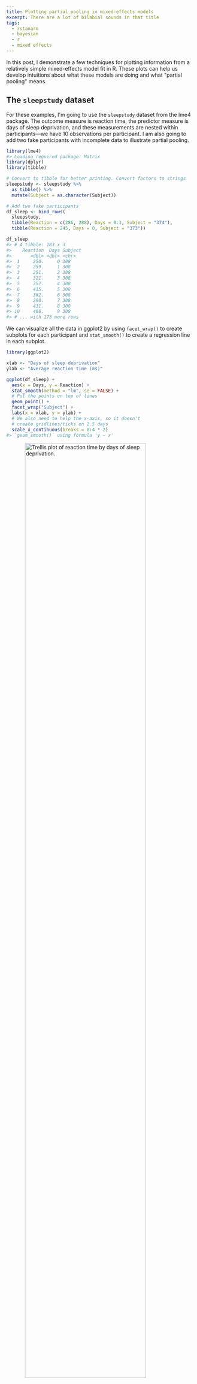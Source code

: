 ```yaml
---
title: Plotting partial pooling in mixed-effects models
excerpt: There are a lot of bilabial sounds in that title
tags:
  - rstanarm
  - bayesian
  - r
  - mixed effects
---
```




In this post, I demonstrate a few techniques for plotting information from a
relatively simple mixed-effects model fit in R. These plots can help us develop 
intuitions about what these models are doing and what "partial pooling" means.


## The `sleepstudy` dataset

For these examples, I'm going to use the `sleepstudy` dataset from the lme4
package. The outcome measure is reaction time, the predictor measure is days of
sleep deprivation, and these measurements are nested within participants—we
have 10 observations per participant. I am also going to add two fake
participants with incomplete data to illustrate partial pooling.


```r
library(lme4)
#> Loading required package: Matrix
library(dplyr)
library(tibble)

# Convert to tibble for better printing. Convert factors to strings
sleepstudy <- sleepstudy %>% 
  as_tibble() %>% 
  mutate(Subject = as.character(Subject))

# Add two fake participants
df_sleep <- bind_rows(
  sleepstudy,
  tibble(Reaction = c(286, 288), Days = 0:1, Subject = "374"),
  tibble(Reaction = 245, Days = 0, Subject = "373"))

df_sleep
#> # A tibble: 183 x 3
#>    Reaction  Days Subject
#>       <dbl> <dbl> <chr>  
#>  1     250.     0 308    
#>  2     259.     1 308    
#>  3     251.     2 308    
#>  4     321.     3 308    
#>  5     357.     4 308    
#>  6     415.     5 308    
#>  7     382.     6 308    
#>  8     290.     7 308    
#>  9     431.     8 308    
#> 10     466.     9 308    
#> # ... with 173 more rows
```

We can visualize all the data in ggplot2 by using `facet_wrap()` to create
subplots for each participant and `stat_smooth()` to create a regression line
in each subplot.


```r
library(ggplot2)

xlab <- "Days of sleep deprivation"
ylab <- "Average reaction time (ms)"

ggplot(df_sleep) + 
  aes(x = Days, y = Reaction) + 
  stat_smooth(method = "lm", se = FALSE) +
  # Put the points on top of lines
  geom_point() +
  facet_wrap("Subject") +
  labs(x = xlab, y = ylab) + 
  # We also need to help the x-axis, so it doesn't 
  # create gridlines/ticks on 2.5 days
  scale_x_continuous(breaks = 0:4 * 2)
#> `geom_smooth()` using formula 'y ~ x'
```

<img src="/figs/2017-06-22-plotting-partial-pooling-in-mixed-effects-models/facet-plot-1.png" title="Trellis plot of reaction time by days of sleep deprivation." alt="Trellis plot of reaction time by days of sleep deprivation." width="80%" style="display: block; margin: auto;" />

By the way, ggplot2 doesn't draw the regression lines outside of the range of
the data unless we set `fullrange = TRUE`. That's a helpful feature for 374!


**Update: Douglas Bates did it first.** Someone sent me a link to [a slide deck by 
Douglas Bates](http://lme4.r-forge.r-project.org/slides/2011-03-16-Amsterdam/2Longitudinal.pdf), 
lead author of the lme4 package, where he has some plots just like the ones I demo 
in this post. He uses the `sleepstudy` dataset too---it's his R package and his 
teaching dataset, after all---so the similarities are uncanny but accidental. 
Origin of this post: I was [asked on twitter](https://twitter.com/tcarpenter216/status/870746903889170432) 
how to make a facet plot of a mixed effects model, [wrote up a quick 
demo](http://rpubs.com/tjmahr/ggplot2-lme4-facet-plot) using the convenient 
`sleepstudy` dataset, and then fleshed that demo into a tutorial. By using his 
teaching dataset to illustrate some partial pooling concepts, I ended up 
recreating some of his work on accident. :grimacing: [_Sept. 14, 2017_] 
{: .notice--info}

## Complete pooling and no pooling models

Each one of these panels plotted above shows an independently estimated
regression line. This approach to fitting a separate line for each participant
is sometimes called the **no pooling** model because none of the information
from different participants is combined or _pooled_ together.

We fit a separate line for each cluster of data, unaware
that any of the other participants exist. The `lmList()` function in `lme4`
automates this process.


```r
df_no_pooling <- lmList(Reaction ~ Days | Subject, df_sleep) %>% 
  coef() %>% 
  # Subject IDs are stored as row-names. Make them an explicit column
  rownames_to_column("Subject") %>% 
  rename(Intercept = `(Intercept)`, Slope_Days = Days) %>% 
  add_column(Model = "No pooling") %>% 
  # Remove the participant who only had one data-point
  filter(Subject != "373")

head(df_no_pooling)
#>   Subject Intercept Slope_Days      Model
#> 1     308  244.1927  21.764702 No pooling
#> 2     309  205.0549   2.261785 No pooling
#> 3     310  203.4842   6.114899 No pooling
#> 4     330  289.6851   3.008073 No pooling
#> 5     331  285.7390   5.266019 No pooling
#> 6     332  264.2516   9.566768 No pooling
```

In contrast, we might consider a **complete pooling** model where all the
information from the participants is combined together. We fit a single line for
the combined data set, unaware that the data came from different participants.


```r
# Fit a model on all the data pooled together
m_pooled <- lm(Reaction ~ Days, df_sleep) 

# Repeat the intercept and slope terms for each participant
df_pooled <- tibble(
  Model = "Complete pooling",
  Subject = unique(df_sleep$Subject),
  Intercept = coef(m_pooled)[1], 
  Slope_Days = coef(m_pooled)[2]
)

head(df_pooled)
#> # A tibble: 6 x 4
#>   Model            Subject Intercept Slope_Days
#>   <chr>            <chr>       <dbl>      <dbl>
#> 1 Complete pooling 308          252.       10.3
#> 2 Complete pooling 309          252.       10.3
#> 3 Complete pooling 310          252.       10.3
#> 4 Complete pooling 330          252.       10.3
#> 5 Complete pooling 331          252.       10.3
#> 6 Complete pooling 332          252.       10.3
```

We can compare these two approaches. Instead of calculating the regression lines
with `stat_smooth()`, we can use  `geom_abline()` to draw the lines from our 
dataframe of intercept and slope parameters.


```r
# Join the raw data so we can use plot the points and the lines.
df_models <- bind_rows(df_pooled, df_no_pooling) %>% 
  left_join(df_sleep, by = "Subject")

p_model_comparison <- ggplot(df_models) + 
  aes(x = Days, y = Reaction) + 
  # Set the color mapping in this layer so the points don't get a color
  geom_abline(
    aes(intercept = Intercept, slope = Slope_Days, color = Model),
    size = .75
  ) + 
  geom_point() +
  facet_wrap("Subject") +
  labs(x = xlab, y = ylab) + 
  scale_x_continuous(breaks = 0:4 * 2) + 
  # Fix the color palette 
  scale_color_brewer(palette = "Dark2") + 
  theme(legend.position = "top", legend.justification = "left")

p_model_comparison
```

<img src="/figs/2017-06-22-plotting-partial-pooling-in-mixed-effects-models/pooling-vs-no-pooling-1.png" title="Same trellis plot as above but with two regression lines per subplot to compare the two models." alt="Same trellis plot as above but with two regression lines per subplot to compare the two models." width="80%" style="display: block; margin: auto;" />

If we stare at this plot, a few things become apparent. The complete pooling 
model estimates a single line, and we see that same line drawn on every facet. 
One advantage is that the model can make a guess about the line for 373 who only
has one observation. That model looks pretty terrible elsewhere&mdash;309, 310,
etc.&mdash;because nobody is perfectly average. In contrast, the no pooling model can
follow the data, fitting the sharp trend upwards in 308 and even capturing the
negative slope in 335.

(Here's a fun question: Which approach has the better guess for 374's line?)

The no pooling model cannot make a guess about 373. In [_Statistical
Rethinking_](http://xcelab.net/rm/statistical-rethinking/), McElreath says these 
models have amnesia 😯:

> Many statistical models also have anterograde amnesia. As the models move from
> one cluster—individual, group, location—in the data to another, estimating
> parameters for each cluster, they forget everything about the previous
> clusters. They behave this way, because the assumptions force them to. Any of
> the models from previous chapters that used dummy variables to handle
> categories are programmed for amnesia. These models implicitly assume that
> nothing learned about any one category informs estimates for the other
> categories—the parameters are independent of one another and learn from
> completely separate portions of the data. This would be like forgetting you
> had ever been in a café, each time you go to a new café. Cafés do differ, but
> they are also alike.

Once the no pooling model draws the line for 372, and it completely forgets
everything it has seen and moves on to 373. It has to skip 373 because it cannot
estimate a line from a single point, and it moves on.



## Improving estimates with a mixed-effects model

We can do better with mixed-effects models. In these models, we pool information
from all the lines together to improve our estimates of each individual line.
This approach is sometimes called **partial pooling**. In particular, after
seeing the 18 trend lines for the participants with complete data, we can make
an informed guess about the trend lines for the two participants with incomplete
data.

We can fit a classical mixed-effects model with the lme4 package:


```r
m <- lmer(Reaction ~ 1 + Days + (1 + Days | Subject), df_sleep)
arm::display(m)
#> lmer(formula = Reaction ~ 1 + Days + (1 + Days | Subject), data = df_sleep)
#>             coef.est coef.se
#> (Intercept) 252.54     6.43 
#> Days         10.45     1.54 
#> 
#> Error terms:
#>  Groups   Name        Std.Dev. Corr 
#>  Subject  (Intercept) 24.14         
#>           Days         5.92    0.07 
#>  Residual             25.48         
#> ---
#> number of obs: 183, groups: Subject, 20
#> AIC = 1783.4, DIC = 1787.8
#> deviance = 1779.6
```

The first two `coef.est` items are the "fixed effects" estimates; they reflect
the average intercept and slope parameters. For this example, the values are 
practically the same as the complete-pooling estimates. This model assumes that 
each participant's individual intercept and slope parameters are deviations 
from this average, and these random deviations drawn from a distribution of 
possible intercept and slope parameters. These are "randomly varying" or "random
effects". The information in the `Error terms` area describes the distribution 
of the effects. Because we have both fixed and random effects, 
we have a "mixed-effects" model. Hence the name.

To visualize these estimates, we extract each participant's intercept and slope
using `coef()`.


```r
# Make a dataframe with the fitted effects
df_partial_pooling <- coef(m)[["Subject"]] %>% 
  rownames_to_column("Subject") %>% 
  as_tibble() %>% 
  rename(Intercept = `(Intercept)`, Slope_Days = Days) %>% 
  add_column(Model = "Partial pooling")

head(df_partial_pooling)
#> # A tibble: 6 x 4
#>   Subject Intercept Slope_Days Model          
#>   <chr>       <dbl>      <dbl> <chr>          
#> 1 308          254.      19.6  Partial pooling
#> 2 309          212.       1.73 Partial pooling
#> 3 310          213.       4.91 Partial pooling
#> 4 330          275.       5.64 Partial pooling
#> 5 331          274.       7.39 Partial pooling
#> 6 332          261.      10.2  Partial pooling
```

Update the previous plot with a dataframe of all three models' estimates.


```r
df_models <- bind_rows(df_pooled, df_no_pooling, df_partial_pooling) %>% 
  left_join(df_sleep, by = "Subject")

# Replace the data-set of the last plot
p_model_comparison %+% df_models
```

<img src="/figs/2017-06-22-plotting-partial-pooling-in-mixed-effects-models/partial-pooling-vs-others-1.png" title="Update of previous plot with partially pooled regression lines added." alt="Update of previous plot with partially pooled regression lines added." width="80%" style="display: block; margin: auto;" />

Most of the time, the no pooling and partial pooling lines are on top of each
other. But when the two differ, it's because the partial pooling model's line is
pulled slightly towards the complete-pooling line.

We can appreciate the differences by zooming in on some participants.


```r
df_zoom <- df_models %>% 
  filter(Subject %in% c("335", "350", "373", "374"))

p_model_comparison %+% df_zoom
```

<img src="/figs/2017-06-22-plotting-partial-pooling-in-mixed-effects-models/zoomed-in-partial-pooling-1.png" title="Trellis plot of four participants to highlight the fine differences among the regression lines." alt="Trellis plot of four participants to highlight the fine differences among the regression lines." width="80%" style="display: block; margin: auto;" />

The negative line for 335 from the no pooling model gets a flatter slope in the 
partial pooling model. The model knows that negative trends are rather unlikely,
so the it hedges its bets and pulls that line towards the group average. 
Something similar happens with 350 where a sharp slope is slightly attenuated. 
For the participants with incomplete data, the partial pooling model is much
more like the complete pooling model. The complete pooling and the partial
pooling lines are basically parallel&mdash;i.e, they have the same slope. That's a
reasonable guess given so little information.


## It's shrinkage

The partial pooling model pulls more extreme estimates towards an overall 
average. We can visualize this effect by plotting a scatterplot of intercept and
slope parameters from each model and connecting estimates for the same
participant.


```r
# Also visualize the point for the fixed effects
df_fixef <- tibble(
  Model = "Partial pooling (average)",
  Intercept = fixef(m)[1],
  Slope_Days = fixef(m)[2]
)

# Complete pooling / fixed effects are center of gravity in the plot
df_gravity <- df_pooled %>% 
  distinct(Model, Intercept, Slope_Days) %>% 
  bind_rows(df_fixef)
df_gravity
#> # A tibble: 2 x 3
#>   Model                     Intercept Slope_Days
#>   <chr>                         <dbl>      <dbl>
#> 1 Complete pooling               252.       10.3
#> 2 Partial pooling (average)      253.       10.5

df_pulled <- bind_rows(df_no_pooling, df_partial_pooling)

ggplot(df_pulled) + 
  aes(x = Intercept, y = Slope_Days, color = Model) + 
  geom_point(size = 2) + 
  geom_point(data = df_gravity, size = 5) + 
  # Draw an arrow connecting the observations between models
  geom_path(
    aes(group = Subject, color = NULL), 
    arrow = arrow(length = unit(.02, "npc"))
  ) + 
  # Use ggrepel to jitter the labels away from the points
  ggrepel::geom_text_repel(
    aes(label = Subject, color = NULL), 
    data = df_no_pooling
  ) + 
  # Don't forget 373
  ggrepel::geom_text_repel(
    aes(label = Subject, color = NULL), 
    data = filter(df_partial_pooling, Subject == "373")
  ) + 
  theme(legend.position = "bottom", legend.justification = "left") + 
  ggtitle("Pooling of regression parameters") + 
  xlab("Intercept estimate") + 
  ylab("Slope estimate") + 
  scale_color_brewer(palette = "Dark2") 
```

<img src="/figs/2017-06-22-plotting-partial-pooling-in-mixed-effects-models/shrinkage-plot-1.png" title="Scatterplot of the model parameters showing how estimates from the no pooling model are pulled towards the completely pooled value." alt="Scatterplot of the model parameters showing how estimates from the no pooling model are pulled towards the completely pooled value." width="80%" style="display: block; margin: auto;" />

The average intercept and slope act like a center of gravity, pulling values
parameter estimates towards it. Hmm, maybe gravity is not quite the right
analogy, because the pull is greater for more extreme values. The lines near
that center point are very short; they get adjusted very little. The
lines in general get longer as we move away from the complete pooling
estimate. The fewer the observations in a cluster (here, participants), the more
information is borrowed from other clusters, and the greater the pull towards
the average estimate. Participant 373 had one observation, so their slope
estimate is the average. Likewise, 374 had only two observations, so they get
pulled the farthest and receive a slope estimate near the overall average.

This effect is sometimes called _shrinkage_, because more extreme values
shrinkage are pulled towards a more reasonable, more average value. In [the lme4
book](http://lme4.r-forge.r-project.org/), Douglas Bates provides an alternative 
to _shrinkage_:

> The term "shrinkage" may have negative connotations. John Tukey preferred to
> refer to the process as the estimates for individual subjects "borrowing
> strength" from each other. This is a fundamental difference in the models
> underlying mixed-effects models versus strictly fixed effects models. In a
> mixed-effects model we assume that the levels of a grouping factor are a
> selection from a population and, as a result, can be expected to share
> characteristics to some degree. Consequently, the predictions from a
> mixed-effects model are attenuated relative to those from strictly
> fixed-effects models.

Shrinkage, borrowing strength 💪 ... Another term would also
be *regularization* if we think about how the model avoids overfitting by the
taming extreme estimates.

**This feature is why I use mixed effects models in my work.** If I have a 
speech discrimination experiment and I want to describe a child's speech 
perception ability, I am going to use the partially pooled, shrunken, 
strength-borrowing, regularized, model-derived estimate of their ability, 
because it uses more information. It's that simple to me. Other disciplines
might highlight other reasons to use these models, but for me, it's partially
pooling information that's the most attractive feature.



## A topographic map of parameters

For the next visualization, we are going to visualize the distribution of 
randomly varying effects. Honestly, I am partly including it just so that I
have a working ggplot2 version of how to make this plot online. It's not a 
routine visualization, but it reveals a little more about where estimates are 
being pulled towards.

I already remarked that the model estimates a distribution of intercept and 
slope effects. We know where the center of that distribution is: It's the fixed 
effects estimate, the center of gravity in the last plot. What the model also 
needs to estimate is the variability/spread of values around that center. Also,
intercepts and slopes might be correlated: Maybe the effect of an additional day
on reaction time is diminished for participants who are slower to respond in
general. So, the model also estimates the correlation of those effects too.

Imagine that the last plot is a landscape, and fixed effects point is the peak 
of a hill. What were are going to do is draw a topographic map with contour 
lines to show different elevation regions on that hill.

First, we need to extract the covariance matrix estimated by the model.


```r
# Extract the matrix
cov_mat <- VarCorr(m)[["Subject"]]

# Strip off some details so that just the useful part is printed
attr(cov_mat, "stddev") <- NULL
attr(cov_mat, "correlation") <- NULL
cov_mat
#>             (Intercept)      Days
#> (Intercept)  582.717345  9.897673
#> Days           9.897673 35.033088
```

The `ellipse()` function takes a covariance matrix, a center value, and
quantile/confidence level and returns the points from an oval around the center
at the given confidence level. We create five ellipses for different 
quantile levels.


```r
library(ellipse)
#> 
#> Attaching package: 'ellipse'
#> The following object is masked from 'package:graphics':
#> 
#>     pairs

# Helper function to make a data-frame of ellipse points that 
# includes the level as a column
make_ellipse <- function(cov_mat, center, level) {
  ellipse(cov_mat, centre = center, level = level) %>%
    as.data.frame() %>%
    add_column(level = level) %>% 
    as_tibble()
}

center <- fixef(m)
levels <- c(.1, .3, .5, .7, .9)

# Create an ellipse dataframe for each of the levels defined 
# above and combine them
df_ellipse <- levels %>%
  purrr::map_df(~ make_ellipse(cov_mat, center, level = .x)) %>% 
  rename(Intercept = `(Intercept)`, Slope_Days = Days)

df_ellipse
#> # A tibble: 500 x 3
#>    Intercept Slope_Days level
#>        <dbl>      <dbl> <dbl>
#>  1      261.       12.4   0.1
#>  2      260.       12.6   0.1
#>  3      260.       12.7   0.1
#>  4      259.       12.8   0.1
#>  5      258.       12.8   0.1
#>  6      258.       12.9   0.1
#>  7      257.       13.0   0.1
#>  8      257.       13.0   0.1
#>  9      256.       13.1   0.1
#> 10      255.       13.1   0.1
#> # ... with 490 more rows
```

Then we add them onto our previous plot.


```r
ggplot(df_pulled) + 
  aes(x = Intercept, y = Slope_Days, color = Model) + 
  # Draw contour lines from the distribution of effects
  geom_path(
    aes(group = level, color = NULL), 
    data = df_ellipse, 
    linetype = "dashed", 
    color = "grey40"
  ) + 
  geom_point(data = df_gravity, size = 5) + 
  geom_point(size = 2) + 
  geom_path(
    aes(group = Subject, color = NULL), 
    arrow = arrow(length = unit(.02, "npc"))
  ) + 
  theme(legend.position = "bottom", legend.justification = "left") + 
  ggtitle("Topographic map of regression parameters") + 
  xlab("Intercept estimate") + 
  ylab("Slope estimate") + 
  scale_color_brewer(palette = "Dark2") 
```

<img src="/figs/2017-06-22-plotting-partial-pooling-in-mixed-effects-models/topgraphic-map-1-1.png" title="The scatterplot of shrinkage of regression parameters updated with contour lines to show different confidence regions." alt="The scatterplot of shrinkage of regression parameters updated with contour lines to show different confidence regions." width="80%" style="display: block; margin: auto;" />

The ellipses provide a little more information about where the estimates are 
being pulled. Even if some of the points are not being pulled directly towards 
the center of gravity, nearly all of them are being pulled into a higher
confidence region.

There are a few tweaks we might consider for this plot. I don't think the ovals 
need to be contained in the plot. The points are more important, and the 
plotting boundaries should be set with respect to the points. We can redefine 
the limits by using `coord_cartesian()`. (Your aesthetic preferences may differ.
That's fine.)


```r
last_plot() +
  coord_cartesian(
    xlim = range(df_pulled$Intercept), 
    ylim = range(df_pulled$Slope_Days),
    expand = TRUE
  ) 
```

<img src="/figs/2017-06-22-plotting-partial-pooling-in-mixed-effects-models/topographic-map-2-1.png" title="Tweak of the above plot to cut off some of the ellipses so the focus is on the data." alt="Tweak of the above plot to cut off some of the ellipses so the focus is on the data." width="80%" style="display: block; margin: auto;" />

To go all out 😎, let's also label the contours with the
confidence levels. I see that the lower left area is relatively free of points,
so I can place the labels there. I filter down to just the ellipse points in the
bottom 25% of *x* and *y* values. That will keep points in that lower left
quadrant. Then I find the (*x*, *y*) point with the farthest distance from the
center as the location for my label. I make it sound so easy but it took a lot
of trial and error (including an an attempt to use cosines).


```r
# Euclidean distance
contour_dist <- function(xs, ys, center_x, center_y) {
  x_diff <- (center_x - xs) ^ 2
  y_diff <- (center_y - ys) ^ 2
  sqrt(x_diff + y_diff)
}

# Find the point to label in each ellipse.
df_label_locations <- df_ellipse %>% 
  group_by(level) %>%
  filter(
    Intercept < quantile(Intercept, .25), 
    Slope_Days < quantile(Slope_Days, .25)
  ) %>% 
  # Compute distance from center.
  mutate(
    dist = contour_dist(Intercept, Slope_Days, fixef(m)[1], fixef(m)[2])
  ) %>% 
  # Keep smallest values.
  top_n(-1, wt = dist) %>% 
  ungroup()

# Tweak the last plot one more time!
last_plot() +
  geom_text(
    aes(label = level, color = NULL), 
    data = df_label_locations, 
    nudge_x = .5, 
    nudge_y = .8, 
    size = 3.5, 
    color = "grey40"
  )
```

<img src="/figs/2017-06-22-plotting-partial-pooling-in-mixed-effects-models/topographic-map-3-1.png" title="Final variant of the above plot with the confidence regions labelled." alt="Final variant of the above plot with the confidence regions labelled." width="80%" style="display: block; margin: auto;" />

Are you feeling satisfied? I feel satisfied.


## Bonus: Plotting lines from a Bayesian mixed effects model

This last part is more of a code demo than a walkthrough. I call myself a
Bayesian. Visualizing uncertainty is [one of my things
here](/visualizing-uncertainty-rstanarm/), so I would be remiss if I didn't also
demo how to do some plots using posterior samples. 

Conceptually, the classical model above estimated a single set of partially 
pooled regression lines. With the Bayesian model, we can sample from a posterior
distribution of partially pooled regression lines. Instead of one line for each 
participant, there's an entire distribution of them for each participant. This
distribution lets us quantify our uncertainty about each part of our model.

First, we fit the model in RStanARM with weakly informative priors. 


```r
library(rstanarm)
#> Loading required package: Rcpp
#> This is rstanarm version 2.21.1
#> - See https://mc-stan.org/rstanarm/articles/priors for changes to default priors!
#> - Default priors may change, so it's safest to specify priors, even if equivalent to the defaults.
#> - For execution on a local, multicore CPU with excess RAM we recommend calling
#>   options(mc.cores = parallel::detectCores())
```


```r
# Update 2021-02: Prior to mid-2020 priors were autoscaled (so `autoscale =
# TRUE`) was implicity set. But now they are no longer autoscaled. The code has
# been updated to use the autoscaling.
b <- stan_glmer(
  Reaction ~ Days + (Days | Subject),
  family = gaussian(),
  data = df_sleep,
  prior = normal(0, 2, autoscale = TRUE),
  prior_intercept = normal(0, 5, autoscale = TRUE),
  prior_covariance = decov(regularization = 2),
  prior_aux = cauchy(0, 1, autoscale = TRUE)
)
```

We get a similar overview as `arm::display()` when we print the model.


```r
b
#> stan_glmer
#>  family:       gaussian [identity]
#>  formula:      Reaction ~ Days + (Days | Subject)
#>  observations: 183
#> ------
#>             Median MAD_SD
#> (Intercept) 252.1    6.1 
#> Days         10.3    1.7 
#> 
#> Auxiliary parameter(s):
#>       Median MAD_SD
#> sigma 25.7    1.5  
#> 
#> Error terms:
#>  Groups   Name        Std.Dev. Corr
#>  Subject  (Intercept) 23.8         
#>           Days         6.9     0.08
#>  Residual             25.8         
#> Num. levels: Subject 20 
#> 
#> ------
#> * For help interpreting the printed output see ?print.stanreg
#> * For info on the priors used see ?prior_summary.stanreg
```

We have posterior distribution of values now! That means instead of one "center 
of gravity" point, we have 4,000 plausible points for our central value. The 
center of our former contour plot has its own contour plot. That's Bayes for 
you. We can plot that easily with `stat_density_2d()`. We set the coordinate
limits to be the same as the last plot, just so that we don't exaggerate the
uncertainty around the central point by drawing a gigantic contour surface.


```r
# Get a dataframe: One row per posterior sample
df_posterior <- b %>% 
  as.data.frame() %>% 
  as_tibble()

ggplot(df_posterior) + 
  aes(x = `(Intercept)`, y = `Days`) + 
  # Calculate the density
  stat_density_2d(aes(fill = stat(level)), geom = "polygon") +
  ggtitle("Where's the average intercept and slope?") + 
  xlab("Estimate for average intercept") + 
  ylab("Estimate for average slope") +
  # Use the same coordinate limits as last plot
  coord_cartesian(
    xlim = range(df_pulled$Intercept), 
    ylim = range(df_pulled$Slope_Days),
    expand = TRUE
  ) + 
  guides(fill = "none")
```

<img src="/figs/2017-06-22-plotting-partial-pooling-in-mixed-effects-models/posterior-of-central-point-1.png" title="Contour map of the posterior values of the average intercept and slope values." alt="Contour map of the posterior values of the average intercept and slope values." width="80%" style="display: block; margin: auto;" />

For each participant, we have 4,000 partially-pooled regression lines too, so we
can visualize our uncertainty for each participant's individual regression line.

Let's finish by drawing a sample of those lines for a faceted plot. We have to
do a bunch of data wrangling to get a dataframe with one row per subject per 
posterior sample.


```r
# For each sample, add the average intercept and average slope values to each
# participant's deviation from that average. These yields the intercept and
# slope parameters for each participant.
df_effects <- df_posterior %>%
  # Find all the columns with the pattern "b[(Intercept". Add the column
  # df_posterior$`(Intercept)` to each of those columns.
  mutate_at(
    .vars = vars(matches("b\\[\\(Intercept")), 
    .funs = ~ . + df_posterior$`(Intercept)`
  ) %>%
  # Again for slope
  mutate_at(
    .vars = vars(matches("b\\[Day")), 
    .funs = ~ . + df_posterior$Days
  )

# Convert to a long format
df_long_effects <- df_effects %>%
  select(matches("b\\[")) %>%
  rowid_to_column("draw") %>%
  tidyr::gather(Parameter, Value, -draw)

# Extract the effect type and subject number from each parameter name
df_long_effects$Type <- df_long_effects$Parameter %>%
  stringr::str_detect("Intercept") %>%
  ifelse(., "Intercept", "Slope_Day")

df_long_effects$Subject <- df_long_effects$Parameter %>%
  stringr::str_extract("\\d\\d\\d")

df_long_effects <- df_long_effects %>% 
  select(draw, Subject, Effect = Type, Value)

# Finally!
df_long_effects
#> # A tibble: 160,000 x 4
#>     draw Subject Effect    Value
#>    <int> <chr>   <chr>     <dbl>
#>  1     1 308     Intercept  261.
#>  2     2 308     Intercept  253.
#>  3     3 308     Intercept  262.
#>  4     4 308     Intercept  228.
#>  5     5 308     Intercept  257.
#>  6     6 308     Intercept  251.
#>  7     7 308     Intercept  249.
#>  8     8 308     Intercept  247.
#>  9     9 308     Intercept  257.
#> 10    10 308     Intercept  250.
#> # ... with 159,990 more rows
```

Now that we have the data in the right shape, we are going randomly choose 50
posterior samples and plot those lines alongside the observed data.


```r
df_samples <- df_long_effects %>%
  filter(draw %in% sample(1:4000, size = 50)) %>%
  tidyr::spread(Effect, Value)
df_samples
#> # A tibble: 1,000 x 4
#>     draw Subject Intercept Slope_Day
#>    <int> <chr>       <dbl>     <dbl>
#>  1    96 308          226.     24.3 
#>  2    96 309          225.      1.47
#>  3    96 310          210.      5.30
#>  4    96 330          303.      2.85
#>  5    96 331          245.     12.4 
#>  6    96 332          282.      5.56
#>  7    96 333          273.      6.29
#>  8    96 334          239.     11.5 
#>  9    96 335          258.     -1.70
#> 10    96 337          271.     20.8 
#> # ... with 990 more rows

ggplot(df_sleep) +
  aes(x = Days, y = Reaction) +
  geom_abline(
    aes(intercept = Intercept, slope = Slope_Day), 
    data = df_samples, 
    color = "#3366FF", 
    alpha = .1
  ) +
  geom_point() +
  facet_wrap("Subject") + 
  scale_x_continuous(breaks = 0:4 * 2) + 
  labs(x = xlab, y = ylab) 
```

<img src="/figs/2017-06-22-plotting-partial-pooling-in-mixed-effects-models/posterior-of-indvidual-lines-1.png" title="Final trellis plot updated to show 50 regression lines for each participant. The lines fan out for the two participants with incomplete data." alt="Final trellis plot updated to show 50 regression lines for each participant. The lines fan out for the two participants with incomplete data." width="80%" style="display: block; margin: auto;" />

For the participants with complete data, the lines pile up and form a narrow 
band, indicating a low degree of uncertainty. In the final two panels, however,
we only have limited data, and the sample of lines fan out and cover many
different plausible trajectories.

The uncertainty is more dramatic if we draw a contour plot for each
participant&mdash;basically, drawing each participants' mostly likely locations in
the landscape of parameter values.


```r
ggplot(df_long_effects %>% tidyr::spread(Effect, Value)) + 
  aes(x = Intercept, y = Slope_Day) + 
  stat_density_2d(
    aes(fill = stat(level)), 
    geom = "polygon", 
    # normalized density so all colors appear in each plot
    contour_var = "ndensity"
  ) +
  facet_wrap("Subject") + 
  xlab("Intercept estimate") + 
  ylab("Slope estimate") +
  guides(fill = "none")
```

<img src="/figs/2017-06-22-plotting-partial-pooling-in-mixed-effects-models/posterior-of-indvidual-parameters-1.png" title="Density contour plots for each participant to visualize the larger uncertainty in the participants with incomplete data." alt="Density contour plots for each participant to visualize the larger uncertainty in the participants with incomplete data." width="80%" style="display: block; margin: auto;" />

For 373 and 374, the contour regions/ink-splats are very tall: A lot of slope
values are plausible. The region for 374 is more off center and slightly narrow
than that of 373: That extra data point matters.

***

Funnily enough, this post started as a quick write-up of a [demo I 
wrote](http://rpubs.com/tjmahr/ggplot2-lme4-facet-plot), but it kind of spiraled
out of control. I hope this write-up helps students and users understand
mixed-effects models at a more intuitive level.

I had formally learned about these models twice in graduate school. In 
psychology, we were told to use them if we wanted to make inferences about a 
larger population of subjects or stimulus items. In educational psychology, we 
were told to use them to capture the sources of variances in a nested data-set:
Kids nested in classrooms nested in schools, etc.
It wasn't until I taught myself Bayesian stats that I learned about third reason
to use them: They pool information across different units, providing regularized
model estimates. I find this rationale most intuitive. The [Gelman and Hill
book](http://amzn.to/2rVRZmw) and [_Statistical
Rethinking_](http://amzn.to/2ty0C3T) both discuss the partial pooling
description of these models. (Ooooh, as I added the _Rethinking_ link, I just
noticed that I created a ggplot2 version of the plot from the cover of that
book. 😆)




***

*Last knitted on 2021-02-03. [Source code on
GitHub](https://github.com/tjmahr/tjmahr.github.io/blob/master/_R/2017-06-22-plotting-partial-pooling-in-mixed-effects-models.Rmd).*[^si] 

[^si]: 
    
    ```r
    sessioninfo::session_info()
    #> - Session info ---------------------------------------------------------------
    #>  setting  value                       
    #>  version  R version 4.0.3 (2020-10-10)
    #>  os       Windows 10 x64              
    #>  system   x86_64, mingw32             
    #>  ui       RTerm                       
    #>  language (EN)                        
    #>  collate  English_United States.1252  
    #>  ctype    English_United States.1252  
    #>  tz       America/Chicago             
    #>  date     2021-02-03                  
    #> 
    #> - Packages -------------------------------------------------------------------
    #>  ! package      * version    date       lib source                     
    #>    abind          1.4-5      2016-07-21 [1] CRAN (R 4.0.0)             
    #>    arm            1.11-2     2020-07-27 [1] CRAN (R 4.0.2)             
    #>    assertthat     0.2.1      2019-03-21 [1] CRAN (R 4.0.2)             
    #>    backports      1.2.0      2020-11-02 [1] CRAN (R 4.0.3)             
    #>    base64enc      0.1-3      2015-07-28 [1] CRAN (R 4.0.0)             
    #>    bayesplot      1.8.0.9000 2021-02-01 [1] local                      
    #>    boot           1.3-26     2021-01-25 [1] CRAN (R 4.0.3)             
    #>    callr          3.5.1      2020-10-13 [1] CRAN (R 4.0.3)             
    #>    checkmate      2.0.0      2020-02-06 [1] CRAN (R 4.0.2)             
    #>    cli            2.2.0      2020-11-20 [1] CRAN (R 4.0.3)             
    #>    cluster        2.1.0      2019-06-19 [1] CRAN (R 4.0.2)             
    #>    coda           0.19-4     2020-09-30 [1] CRAN (R 4.0.2)             
    #>    codetools      0.2-18     2020-11-04 [1] CRAN (R 4.0.2)             
    #>    colorspace     2.0-0      2020-11-11 [1] CRAN (R 4.0.3)             
    #>    colourpicker   1.1.0      2020-09-14 [1] CRAN (R 4.0.2)             
    #>    crayon         1.3.4      2017-09-16 [1] CRAN (R 4.0.2)             
    #>    crosstalk      1.1.1      2021-01-12 [1] CRAN (R 4.0.3)             
    #>    curl           4.3        2019-12-02 [1] CRAN (R 4.0.2)             
    #>    data.table     1.13.6     2020-12-30 [1] CRAN (R 4.0.3)             
    #>    DBI            1.1.1      2021-01-15 [1] CRAN (R 4.0.3)             
    #>    digest         0.6.27     2020-10-24 [1] CRAN (R 4.0.3)             
    #>    dplyr        * 1.0.3      2021-01-15 [1] CRAN (R 4.0.3)             
    #>    DT             0.17       2021-01-06 [1] CRAN (R 4.0.3)             
    #>    dygraphs       1.1.1.6    2018-07-11 [1] CRAN (R 4.0.2)             
    #>    ellipse      * 0.4.2      2020-05-27 [1] CRAN (R 4.0.2)             
    #>    ellipsis       0.3.1      2020-05-15 [1] CRAN (R 4.0.2)             
    #>    emo            0.0.0.9000 2020-07-06 [1] Github (hadley/emo@3f03b11)
    #>    evaluate       0.14       2019-05-28 [1] CRAN (R 4.0.2)             
    #>    fansi          0.4.2      2021-01-15 [1] CRAN (R 4.0.3)             
    #>    farver         2.0.3      2020-01-16 [1] CRAN (R 4.0.2)             
    #>    fastmap        1.1.0      2021-01-25 [1] CRAN (R 4.0.3)             
    #>    foreign        0.8-81     2020-12-22 [1] CRAN (R 4.0.3)             
    #>    Formula        1.2-4      2020-10-16 [1] CRAN (R 4.0.2)             
    #>    generics       0.1.0      2020-10-31 [1] CRAN (R 4.0.3)             
    #>    ggplot2      * 3.3.3      2020-12-30 [1] CRAN (R 4.0.3)             
    #>    ggrepel        0.9.1      2021-01-15 [1] CRAN (R 4.0.3)             
    #>    ggridges       0.5.3      2021-01-08 [1] CRAN (R 4.0.3)             
    #>    git2r          0.28.0     2021-01-10 [1] CRAN (R 4.0.3)             
    #>    glue           1.4.2      2020-08-27 [1] CRAN (R 4.0.2)             
    #>    gridExtra      2.3        2017-09-09 [1] CRAN (R 4.0.2)             
    #>    gtable         0.3.0      2019-03-25 [1] CRAN (R 4.0.2)             
    #>    gtools         3.8.2      2020-03-31 [1] CRAN (R 4.0.0)             
    #>    here           1.0.1      2020-12-13 [1] CRAN (R 4.0.3)             
    #>    highr          0.8        2019-03-20 [1] CRAN (R 4.0.2)             
    #>    Hmisc          4.4-2      2020-11-29 [1] CRAN (R 4.0.3)             
    #>    htmlTable      2.1.0      2020-09-16 [1] CRAN (R 4.0.2)             
    #>    htmltools      0.5.1.1    2021-01-22 [1] CRAN (R 4.0.3)             
    #>    htmlwidgets    1.5.3      2020-12-10 [1] CRAN (R 4.0.3)             
    #>    httpuv         1.5.5      2021-01-13 [1] CRAN (R 4.0.3)             
    #>    igraph         1.2.6      2020-10-06 [1] CRAN (R 4.0.2)             
    #>    inline         0.3.17     2020-12-01 [1] CRAN (R 4.0.3)             
    #>    isoband        0.2.3      2020-12-01 [1] CRAN (R 4.0.3)             
    #>    jpeg           0.1-8.1    2019-10-24 [1] CRAN (R 4.0.0)             
    #>    jsonlite       1.7.2      2020-12-09 [1] CRAN (R 4.0.3)             
    #>    knitr        * 1.31       2021-01-27 [1] CRAN (R 4.0.3)             
    #>    labeling       0.4.2      2020-10-20 [1] CRAN (R 4.0.2)             
    #>    later          1.1.0.1    2020-06-05 [1] CRAN (R 4.0.2)             
    #>    lattice        0.20-41    2020-04-02 [1] CRAN (R 4.0.2)             
    #>    latticeExtra   0.6-29     2019-12-19 [1] CRAN (R 4.0.2)             
    #>    lifecycle      0.2.0      2020-03-06 [1] CRAN (R 4.0.2)             
    #>    lme4         * 1.1-26     2020-12-01 [1] CRAN (R 4.0.3)             
    #>    loo            2.4.1      2020-12-09 [1] CRAN (R 4.0.3)             
    #>    lubridate      1.7.9.2    2020-11-13 [1] CRAN (R 4.0.3)             
    #>    magrittr       2.0.1      2020-11-17 [1] CRAN (R 4.0.3)             
    #>    markdown       1.1        2019-08-07 [1] CRAN (R 4.0.2)             
    #>    MASS           7.3-53     2020-09-09 [1] CRAN (R 4.0.2)             
    #>    Matrix       * 1.2-18     2019-11-27 [1] CRAN (R 4.0.3)             
    #>    matrixStats    0.57.0     2020-09-25 [1] CRAN (R 4.0.2)             
    #>    mgcv           1.8-33     2020-08-27 [1] CRAN (R 4.0.2)             
    #>    mime           0.9        2020-02-04 [1] CRAN (R 4.0.0)             
    #>    miniUI         0.1.1.1    2018-05-18 [1] CRAN (R 4.0.2)             
    #>    minqa          1.2.4      2014-10-09 [1] CRAN (R 4.0.2)             
    #>    munsell        0.5.0      2018-06-12 [1] CRAN (R 4.0.2)             
    #>    nlme           3.1-151    2020-12-10 [1] CRAN (R 4.0.3)             
    #>    nloptr         1.2.2.2    2020-07-02 [1] CRAN (R 4.0.2)             
    #>    nnet           7.3-15     2021-01-24 [1] CRAN (R 4.0.3)             
    #>    pillar         1.4.7      2020-11-20 [1] CRAN (R 4.0.3)             
    #>    pkgbuild       1.2.0      2020-12-15 [1] CRAN (R 4.0.3)             
    #>    pkgconfig      2.0.3      2019-09-22 [1] CRAN (R 4.0.2)             
    #>    plyr           1.8.6      2020-03-03 [1] CRAN (R 4.0.2)             
    #>    png            0.1-7      2013-12-03 [1] CRAN (R 4.0.0)             
    #>    prettyunits    1.1.1      2020-01-24 [1] CRAN (R 4.0.2)             
    #>    processx       3.4.5      2020-11-30 [1] CRAN (R 4.0.3)             
    #>    promises       1.1.1      2020-06-09 [1] CRAN (R 4.0.2)             
    #>    ps             1.5.0      2020-12-05 [1] CRAN (R 4.0.3)             
    #>    purrr          0.3.4      2020-04-17 [1] CRAN (R 4.0.2)             
    #>    R6             2.5.0      2020-10-28 [1] CRAN (R 4.0.2)             
    #>    RColorBrewer   1.1-2      2014-12-07 [1] CRAN (R 4.0.0)             
    #>    Rcpp         * 1.0.6      2021-01-15 [1] CRAN (R 4.0.3)             
    #>  D RcppParallel   5.0.2      2020-06-24 [1] CRAN (R 4.0.2)             
    #>    reshape2       1.4.4      2020-04-09 [1] CRAN (R 4.0.2)             
    #>    rlang          0.4.10     2020-12-30 [1] CRAN (R 4.0.3)             
    #>    rpart          4.1-15     2019-04-12 [1] CRAN (R 4.0.2)             
    #>    rprojroot      2.0.2      2020-11-15 [1] CRAN (R 4.0.3)             
    #>    rsconnect      0.8.16     2019-12-13 [1] CRAN (R 4.0.2)             
    #>    rstan          2.21.2     2020-07-27 [1] CRAN (R 4.0.3)             
    #>    rstanarm     * 2.21.1     2020-07-20 [1] CRAN (R 4.0.2)             
    #>    rstantools     2.1.1      2020-07-06 [1] CRAN (R 4.0.2)             
    #>    rstudioapi     0.13       2020-11-12 [1] CRAN (R 4.0.3)             
    #>    scales         1.1.1      2020-05-11 [1] CRAN (R 4.0.2)             
    #>    sessioninfo    1.1.1      2018-11-05 [1] CRAN (R 4.0.2)             
    #>    shiny          1.6.0      2021-01-25 [1] CRAN (R 4.0.3)             
    #>    shinyjs        2.0.0      2020-09-09 [1] CRAN (R 4.0.2)             
    #>    shinystan      2.5.0      2018-05-01 [1] CRAN (R 4.0.2)             
    #>    shinythemes    1.2.0      2021-01-25 [1] CRAN (R 4.0.3)             
    #>    StanHeaders    2.21.0-7   2020-12-17 [1] CRAN (R 4.0.3)             
    #>    statmod        1.4.35     2020-10-19 [1] CRAN (R 4.0.3)             
    #>    stringi        1.5.3      2020-09-09 [1] CRAN (R 4.0.2)             
    #>    stringr        1.4.0      2019-02-10 [1] CRAN (R 4.0.2)             
    #>    survival       3.2-7      2020-09-28 [1] CRAN (R 4.0.2)             
    #>    threejs        0.3.3      2020-01-21 [1] CRAN (R 4.0.2)             
    #>    tibble       * 3.0.5      2021-01-15 [1] CRAN (R 4.0.3)             
    #>    tidyr          1.1.2      2020-08-27 [1] CRAN (R 4.0.2)             
    #>    tidyselect     1.1.0      2020-05-11 [1] CRAN (R 4.0.2)             
    #>    utf8           1.1.4      2018-05-24 [1] CRAN (R 4.0.2)             
    #>    V8             3.4.0      2020-11-04 [1] CRAN (R 4.0.3)             
    #>    vctrs          0.3.6      2020-12-17 [1] CRAN (R 4.0.3)             
    #>    withr          2.4.1      2021-01-26 [1] CRAN (R 4.0.3)             
    #>    xfun           0.20       2021-01-06 [1] CRAN (R 4.0.3)             
    #>    xtable         1.8-4      2019-04-21 [1] CRAN (R 4.0.2)             
    #>    xts            0.12.1     2020-09-09 [1] CRAN (R 4.0.2)             
    #>    zoo            1.8-8      2020-05-02 [1] CRAN (R 4.0.2)             
    #> 
    #> [1] C:/Users/Tristan/Documents/R/win-library/4.0
    #> [2] C:/Program Files/R/R-4.0.3/library
    #> 
    #>  D -- DLL MD5 mismatch, broken installation.
    ```

